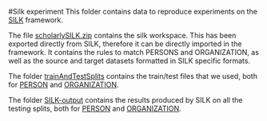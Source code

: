 #Silk experiment
This folder contains data to reproduce experiments on the [SILK](http://silkframework.org/) framework.

The file [scholarlySILK.zip](scholarlySILK.zip) contains the silk workspace. 
This has been exported directly from SILK, therefore it can be directly imported in the framework.
It contains the rules to match PERSONS and ORGANIZATION, as well as the source and target datasets formatted in SILK specific formats.

The folder [trainAndTestSplits](trainAndTestSplits) contains the train/test files that we used, both for [PERSON](trainAndTestSplits/PER) and [ORGANIZATION](trainAndTestSplits/ORG).

The folder [SILK-output](SILK-output) contains the results produced by SILK on all the testing splits, both for [PERSON](SILK-output/PER) and [ORGANIZATION](SILK-output/ORG).